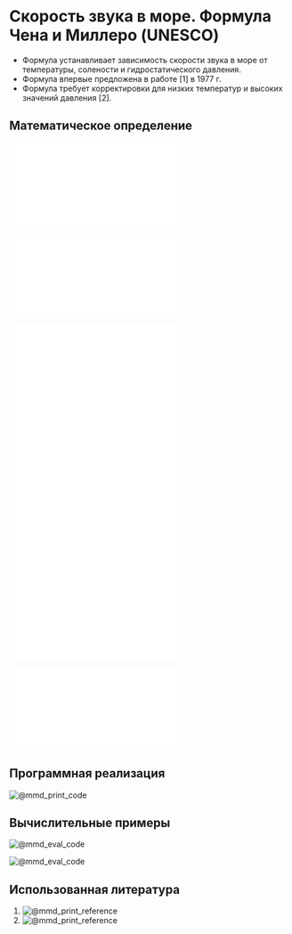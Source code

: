 # Скорость звука в морe. Формула Чена и Миллеро (UNESCO)

- Формула устанавливает зависимость скорости звука в море от температуры, 
солености и гидростатического давления.
- Формула впервые предложена в работе [1] в 1977 г.
- Формула требует корректировки для низких температур и высоких значений давления [2].

## Математическое определение

![@mmd_print_equation_boxed](include/sound_speed_sea_unesco.tex)

![@mmd_print_markdown](include/sound_speed_sea_unesco_args.ru.md)

![@mmd_print_equation](include/sound_speed_sea_unesco_1.tex)
![@mmd_print_equation](include/sound_speed_sea_unesco_2.tex)
![@mmd_print_equation](include/sound_speed_sea_unesco_3.tex)
![@mmd_print_equation](include/sound_speed_sea_unesco_4.tex)

![@mmd_print_markdown](include/sound_speed_sea_unesco_coef.ru.md)

## Программная реализация

![@mmd_print_code]($/sonar_m/toolbox/sound_speed/sound_speed_sea_unesco.m)

## Вычислительные примеры

![@mmd_eval_code]($/sonar_m/example/sound_speed/sound_speed_sea_unesco_ex_1.m)

![@mmd_eval_code]($/sonar_m/example/sound_speed/sound_speed_sea_unesco_ex_2.m)

## Использованная литература

1. ![@mmd_print_reference]($/reference/chen1977speed.enw)
1. ![@mmd_print_reference]($/reference/millero1994equations.enw)

